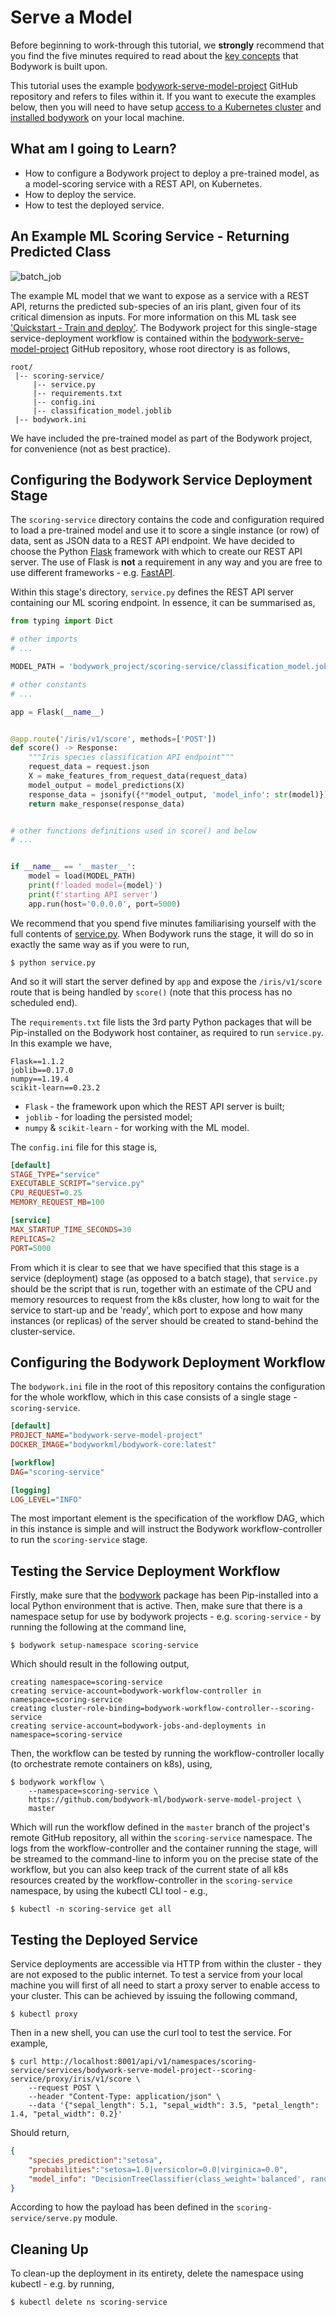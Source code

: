 # Serve a Model

Before beginning to work-through this tutorial, we **strongly** recommend that you find the five minutes required to read about the [key concepts](key_concepts.md) that Bodywork is built upon.

This tutorial uses the example [bodywork-serve-model-project](https://github.com/bodywork-ml/bodywork-serve-model-project) GitHub repository and refers to files within it. If you want to execute the examples below, then you will need to have setup [access to a Kubernetes cluster](index.md#prerequisites) and [installed bodywork](installation.md) on your local machine.

## What am I going to Learn?

* How to configure a Bodywork project to deploy a pre-trained model, as a model-scoring service with a REST API, on Kubernetes.
* How to deploy the service.
* How to test the deployed service.

## An Example ML Scoring Service - Returning Predicted Class

![batch_job](images/concepts_deploy_scoring_service.png)

The example ML model that we want to expose as a service with a REST API, returns the predicted sub-species of an iris plant, given four of its critical dimension as inputs. For more information on this ML task see ['Quickstart - Train and deploy'](quickstart_train_and_deploy.md). The Bodywork project for this single-stage service-deployment workflow is contained within the [bodywork-serve-model-project](https://github.com/bodywork-ml/bodywork-serve-model-project) GitHub repository, whose root directory is as follows,

```text
root/
 |-- scoring-service/
     |-- service.py
     |-- requirements.txt
     |-- config.ini
     |-- classification_model.joblib
 |-- bodywork.ini
```

We have included the pre-trained model as part of the Bodywork project, for convenience (not as best practice).

## Configuring the Bodywork Service Deployment Stage

The `scoring-service` directory contains the code and configuration required to load a pre-trained model and use it to score a single instance (or row) of data, sent as JSON data to a REST API endpoint. We have decided to choose the Python [Flask](https://flask.palletsprojects.com/en/1.1.x/) framework with which to create our REST API server. The use of Flask is **not** a requirement in any way and you are free to use different frameworks - e.g. [FastAPI](https://fastapi.tiangolo.com).

Within this stage's directory, `service.py` defines the REST API server containing our ML scoring endpoint. In essence, it can be summarised as,

```python
from typing import Dict

# other imports
# ...

MODEL_PATH = 'bodywork_project/scoring-service/classification_model.joblib'

# other constants
# ...

app = Flask(__name__)


@app.route('/iris/v1/score', methods=['POST'])
def score() -> Response:
    """Iris species classification API endpoint"""
    request_data = request.json
    X = make_features_from_request_data(request_data)
    model_output = model_predictions(X)
    response_data = jsonify({**model_output, 'model_info': str(model)})
    return make_response(response_data)


# other functions definitions used in score() and below
# ...


if __name__ == '__master__':
    model = load(MODEL_PATH)
    print(f'loaded model={model}')
    print(f'starting API server')
    app.run(host='0.0.0.0', port=5000)
```

We recommend that you spend five minutes familiarising yourself with the full contents of [service.py](https://github.com/bodywork-ml/bodywork-serve-model-project/blob/master/scoring-service/service.py). When Bodywork runs the stage, it will do so in exactly the same way as if you were to run,

```shell
$ python service.py
```

And so it will start the server defined by `app` and expose the `/iris/v1/score` route that is being handled by `score()` (note that this process has no scheduled end).

The `requirements.txt` file lists the 3rd party Python packages that will be Pip-installed on the Bodywork host container, as required to run `service.py`. In this example we have,

```text
Flask==1.1.2
joblib==0.17.0
numpy==1.19.4
scikit-learn==0.23.2
```

* `Flask` - the framework upon which the REST API server is built;
* `joblib` - for loading the persisted model;
* `numpy` & `scikit-learn` - for working with the ML model.

The `config.ini` file for this stage is,

```ini
[default]
STAGE_TYPE="service"
EXECUTABLE_SCRIPT="service.py"
CPU_REQUEST=0.25
MEMORY_REQUEST_MB=100

[service]
MAX_STARTUP_TIME_SECONDS=30
REPLICAS=2
PORT=5000
```

From which it is clear to see that we have specified that this stage is a service (deployment) stage (as opposed to a batch stage), that `service.py` should be the script that is run, together with an estimate of the CPU and memory resources to request from the k8s cluster, how long to wait for the service to start-up and be 'ready', which port to expose and how many instances (or replicas) of the server should be created to stand-behind the cluster-service.

## Configuring the Bodywork Deployment Workflow

The `bodywork.ini` file in the root of this repository contains the configuration for the whole workflow, which in this case consists of a single stage - `scoring-service`.

```ini
[default]
PROJECT_NAME="bodywork-serve-model-project"
DOCKER_IMAGE="bodyworkml/bodywork-core:latest"

[workflow]
DAG="scoring-service"

[logging]
LOG_LEVEL="INFO"
```

The most important element is the specification of the workflow DAG, which in this instance is simple and will instruct the Bodywork workflow-controller to run the `scoring-service` stage.

## Testing the Service Deployment Workflow

Firstly, make sure that the [bodywork](https://pypi.org/project/bodywork/) package has been Pip-installed into a local Python environment that is active. Then, make sure that there is a namespace setup for use by bodywork projects - e.g. `scoring-service` - by running the following at the command line,

```shell
$ bodywork setup-namespace scoring-service
```

Which should result in the following output,

```text
creating namespace=scoring-service
creating service-account=bodywork-workflow-controller in namespace=scoring-service
creating cluster-role-binding=bodywork-workflow-controller--scoring-service
creating service-account=bodywork-jobs-and-deployments in namespace=scoring-service
```

Then, the workflow can be tested by running the workflow-controller locally (to orchestrate remote containers on k8s), using,

```shell
$ bodywork workflow \
    --namespace=scoring-service \
    https://github.com/bodywork-ml/bodywork-serve-model-project \
    master
```

Which will run the workflow defined in the `master` branch of the project's remote GitHub repository, all within the `scoring-service` namespace. The logs from the workflow-controller and the container running the stage, will be streamed to the command-line to inform you on the precise state of the workflow, but you can also keep track of the current state of all k8s resources created by the workflow-controller in the `scoring-service` namespace, by using the kubectl CLI tool - e.g.,

```shell
$ kubectl -n scoring-service get all
```

## Testing the Deployed Service

Service deployments are accessible via HTTP from within the cluster - they are not exposed to the public internet. To test a service from your local machine you will first of all need to start a proxy server to enable access to your cluster. This can be achieved by issuing the following command,

```shell
$ kubectl proxy
```

Then in a new shell, you can use the curl tool to test the service. For example,

```shell
$ curl http://localhost:8001/api/v1/namespaces/scoring-service/services/bodywork-serve-model-project--scoring-service/proxy/iris/v1/score \
    --request POST \
    --header "Content-Type: application/json" \
    --data '{"sepal_length": 5.1, "sepal_width": 3.5, "petal_length": 1.4, "petal_width": 0.2}'
```

Should return,

```json
{
    "species_prediction":"setosa",
    "probabilities":"setosa=1.0|versicolor=0.0|virginica=0.0",
    "model_info": "DecisionTreeClassifier(class_weight='balanced', random_state=42)"
}
```

According to how the payload has been defined in the `scoring-service/serve.py` module.

## Cleaning Up

To clean-up the deployment in its entirety, delete the namespace using kubectl - e.g. by running,

```shell
$ kubectl delete ns scoring-service
```
